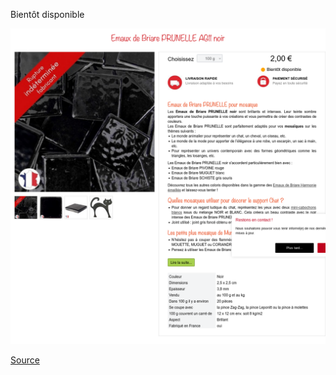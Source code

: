 Bientôt disponible

![](briare-cotemosaique.png)

[Source](https://www.cotemosaique.com/emaux-de-briare-harmonie-en-vrac/32-mosaique-emaux-briare-prunelle-ag11-noir-3760286710884.html)